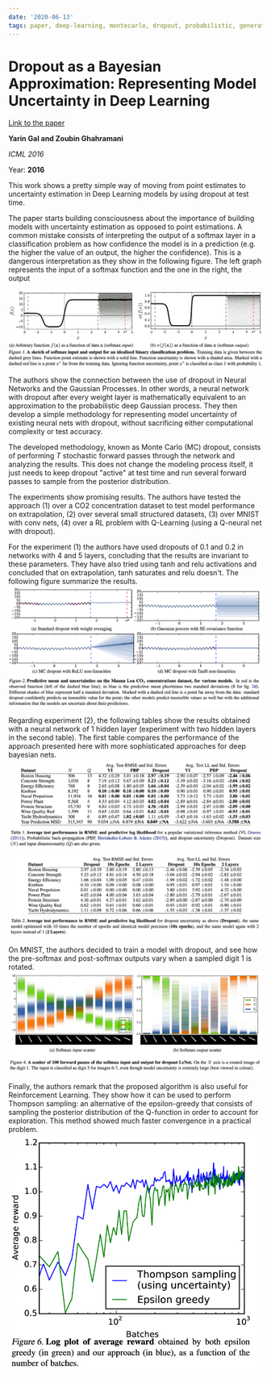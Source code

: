 ```yaml
---
date: '2020-06-13'
tags: paper, deep-learning, montecarlo, dropout, probabilistic, generative
---
```

# Dropout as a Bayesian Approximation: Representing Model Uncertainty in Deep Learning

[Link to the paper](https://arxiv.org/abs/1506.02142)

**Yarin Gal and Zoubin Ghahramani**

*ICML 2016*

Year: **2016**

This work shows a pretty simple way of moving from point estimates to uncertainty estimation in Deep Learning models by using dropout at test time.

The paper starts building consciousness about the importance of building models with uncertainty estimation as opposed to point estimations. A common mistake consists of interpreting the output of a softmax layer in a classification problem as how confidence the model is in a prediction (e.g. the higher the value of an output, the higher the confidence). This is a dangerous interpretation as they show in the following figure. The left graph represents the input of a softmax function and the one in the right, the output

![](assets/gal2016/softmax-confidence.png)


The authors show the connection between the use of dropout in Neural Networks and the Gaussian Processes. In other words, a neural network with dropout after every weight layer is mathematically equivalent to an approximation to the probabilistic deep Gaussian process. They then develop a simple methodology for representing model uncertainty of existing neural nets with dropout, without sacrificing either computational complexity or test accuracy.

The developed methodology, known as Monte Carlo (MC) dropout, consists of performing $T$ stochastic forward passes through the network and analyzing the results. This does not change the modeling process itself, it just needs to keep dropout "active" at test time and run several forward passes to sample from the posterior distribution.

The experiments show promising results. The authors have tested the approach (1) over a CO2 concentration dataset to test model performance on extrapolation, (2) over several small structured datasets, (3) over MNIST with conv nets, (4) over a RL problem with Q-Learning (using a Q-neural net with dropout).

For the experiment (1) the authors have used dropouts of 0.1 and 0.2 in networks with 4 and 5 layers, concluding that the results are invariant to these parameters. They have also tried using tanh and relu activations and concluded that on extrapolation, tanh saturates and relu doesn't. The following figure summarize the results.
![](assets/gal2016/extrapolation-analysis.png)

Regarding experiment (2), the following tables show the results obtained with a neural network of 1 hidden layer (experiment with two hidden layers in the second table). The first table compares the performance of the approach presented here with more sophisticated approaches for deep bayesian nets.
![](assets/gal2016/bayesian-approaches-comparison.png)
![](assets/gal2016/model-variation.png)

On MNIST, the authors decided to train a model with dropout, and see how the pre-softmax and post-softmax outputs vary when a sampled digit 1 is rotated.
![](assets/gal2016/mnist-uncertainty.png)

Finally, the authors remark that the proposed algorithm is also useful for Reinforcement Learning. They show how it can be used to perform Thompson sampling: an alternative of the epsilon-greedy that consists of sampling the posterior distribution of the Q-function in order to account for exploration. This method showed much faster convergence in a practical problem.
![](assets/gal2016/rl-dropout.png)



